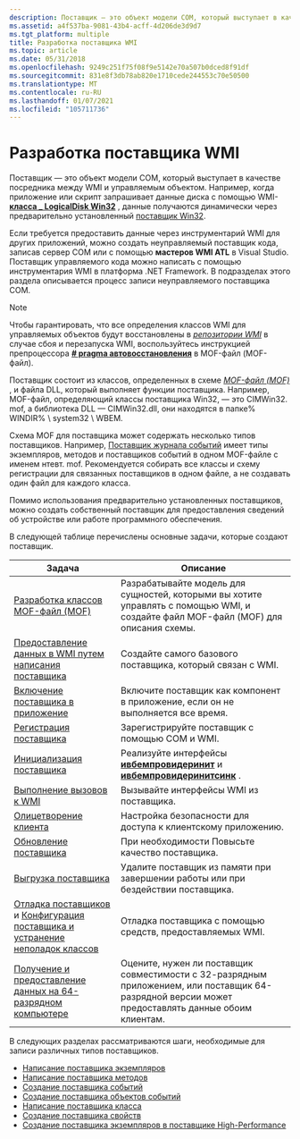 ```yaml
---
description: Поставщик — это объект модели COM, который выступает в качестве посредника между WMI и управляемым объектом.
ms.assetid: a4f537ba-9081-43b4-acff-4d206de3d9d7
ms.tgt_platform: multiple
title: Разработка поставщика WMI
ms.topic: article
ms.date: 05/31/2018
ms.openlocfilehash: 9249c251f75f08f9e5142e70a507b0dced8f91df
ms.sourcegitcommit: 831e8f3db78ab820e1710cede244553c70e50500
ms.translationtype: MT
ms.contentlocale: ru-RU
ms.lasthandoff: 01/07/2021
ms.locfileid: "105711736"
---
```

# <a name="developing-a-wmi-provider"></a>Разработка поставщика WMI

Поставщик — это объект модели COM, который выступает в качестве посредника между WMI и управляемым объектом. Например, когда приложение или скрипт запрашивает данные диска с помощью WMI- [**класса \_ LogicalDisk Win32**](/windows/desktop/CIMWin32Prov/win32-logicaldisk) , данные получаются динамически через предварительно установленный [поставщик Win32](/windows/desktop/CIMWin32Prov/win32-provider).

Если требуется предоставить данные через инструментарий WMI для других приложений, можно создать неуправляемый поставщик кода, записав сервер COM или с помощью **мастеров WMI ATL** в Visual Studio. Поставщик управляемого кода можно написать с помощью инструментария WMI в платформа .NET Framework. В подразделах этого раздела описывается процесс записи неуправляемого поставщика COM.

> [!Note]  
> Чтобы гарантировать, что все определения классов WMI для управляемых объектов будут восстановлены в [*репозитории WMI*](gloss-w.md) в случае сбоя и перезапуска WMI, воспользуйтесь инструкцией препроцессора [**\# pragma автовосстановления**](pragma-autorecover.md) в MOF-файл (MOF-файл).

 

Поставщик состоит из классов, определенных в схеме [*MOF-файл (MOF)*](gloss-m.md) , и файла DLL, который выполняет функции поставщика. Например, MOF-файл, определяющий классы поставщика Win32, — это CIMWin32. mof, а библиотека DLL — CIMWin32.dll, они находятся в папке% WINDIR% \\ system32 \\ WBEM.

Схема MOF для поставщика может содержать несколько типов поставщиков. Например, [Поставщик журнала событий](/previous-versions/windows/desktop/eventlogprov/event-log-provider) имеет типы экземпляров, методов и поставщиков событий в одном MOF-файле с именем нтевт. mof. Рекомендуется собирать все классы и схему регистрации для связанных поставщиков в одном файле, а не создавать один файл для каждого класса.

Помимо использования предварительно установленных поставщиков, можно создать собственный поставщик для предоставления сведений об устройстве или работе программного обеспечения.

В следующей таблице перечислены основные задачи, которые создают поставщик.



| Задача                                                                                                                                                            | Описание                                                                                                                                      |
|-----------------------------------------------------------------------------------------------------------------------------------------------------------------|--------------------------------------------------------------------------------------------------------------------------------------------------|
| [Разработка классов MOF-файл (MOF)](designing-managed-object-format--mof--classes.md)                                                              | Разрабатывайте модель для сущностей, которыми вы хотите управлять с помощью WMI, и создайте файл MOF-файл (MOF) для описания схемы.<br/> |
| [Предоставление данных в WMI путем написания поставщика](supplying-data-to-wmi-by-writing-a-provider.md)                                                                  | Создайте самого базового поставщика, который связан с WMI.<br/>                                                                                |
| [Включение поставщика в приложение](incorporating-a-provider-in-an-application.md)                                                                    | Включите поставщик как компонент в приложение, если он не выполняется все время.<br/>                                         |
| [Регистрация поставщика](registering-a-provider.md)                                                                                                            | Зарегистрируйте поставщик с помощью COM и WMI.<br/>                                                                                               |
| [Инициализация поставщика](initializing-a-provider.md)                                                                                                          | Реализуйте интерфейсы [**ивбемпровидеринит**](/windows/desktop/api/Wbemprov/nn-wbemprov-iwbemproviderinit) и [**ивбемпровидеринитсинк**](/windows/desktop/api/Wbemprov/nn-wbemprov-iwbemproviderinitsink) .<br/>   |
| [Выполнение вызовов к WMI](making-calls-to-wmi.md)                                                                                                                  | Вызывайте интерфейсы WMI из поставщика.<br/>                                                                                                  |
| [Олицетворение клиента](impersonating-a-client.md)                                                                                                            | Настройка безопасности для доступа к клиентскому приложению.<br/>                                                                                          |
| [Обновление поставщика](updating-a-provider.md)                                                                                                                  | При необходимости Повысьте качество поставщика.<br/>                                                                                                       |
| [Выгрузка поставщика](unloading-a-provider.md)                                                                                                                | Удалите поставщик из памяти при завершении работы или при бездействии поставщика.<br/>                                                         |
| [Отладка поставщиков](debugging-providers.md) и [Конфигурация поставщика и устранение неполадок классов](provider-configuration-and-troubleshooting-classes.md) | Отладка поставщика с помощью средств, предоставляемых WMI.<br/>                                                                                 |
| [Получение и предоставление данных на 64-разрядном компьютере](getting-and-providing-data-on-a-64-bit-computer.md)                                                          | Оцените, нужен ли поставщик совместимости с 32-разрядным приложением, или поставщик 64-разрядной версии может предоставлять данные обоим клиентам.<br/>      |



 

В следующих разделах рассматриваются шаги, необходимые для записи различных типов поставщиков.

-   [Написание поставщика экземпляров](writing-an-instance-provider.md)
-   [Написание поставщика методов](writing-a-method-provider.md)
-   [Создание поставщика событий](writing-an-event-provider.md)
-   [Создание поставщика объектов событий](writing-an-event-consumer-provider.md)
-   [Написание поставщика класса](writing-a-class-provider.md)
-   [Создание поставщика свойств](writing-a-property-provider.md)
-   [Создание поставщика экземпляров в поставщике High-Performance](making-an-instance-provider-into-a-high-performance-provider.md)

 

